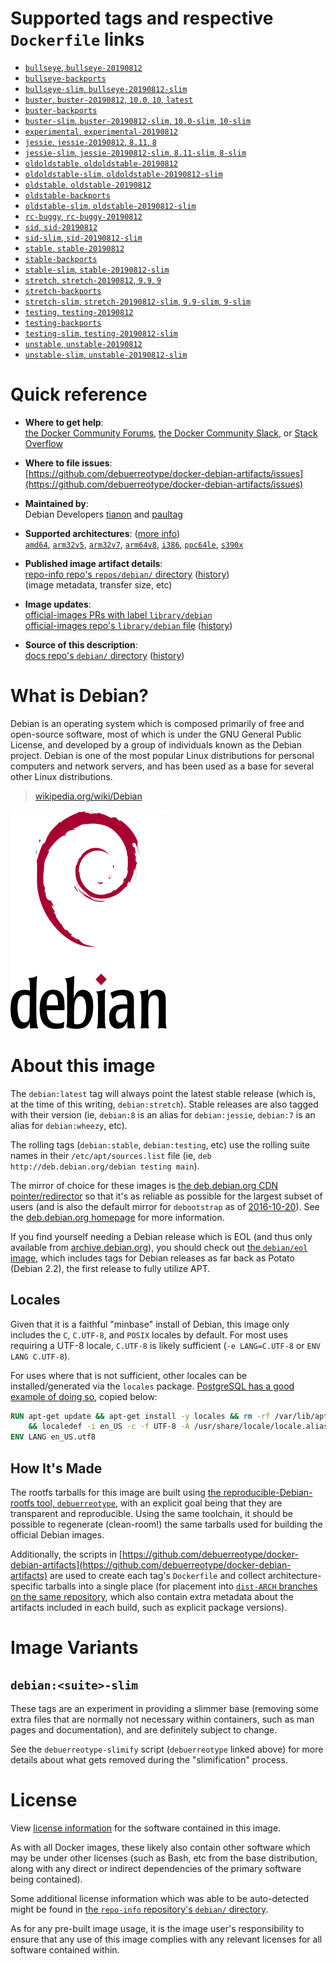 <!--

********************************************************************************

WARNING:

    DO NOT EDIT "debian/README.md"

    IT IS AUTO-GENERATED

    (from the other files in "debian/" combined with a set of templates)

********************************************************************************

-->

# Supported tags and respective `Dockerfile` links

-	[`bullseye`, `bullseye-20190812`](https://github.com/debuerreotype/docker-debian-artifacts/blob/7a4fe39587941f207bf42ae4514f8d28d2352f69/bullseye/Dockerfile)
-	[`bullseye-backports`](https://github.com/debuerreotype/docker-debian-artifacts/blob/7a4fe39587941f207bf42ae4514f8d28d2352f69/bullseye/backports/Dockerfile)
-	[`bullseye-slim`, `bullseye-20190812-slim`](https://github.com/debuerreotype/docker-debian-artifacts/blob/7a4fe39587941f207bf42ae4514f8d28d2352f69/bullseye/slim/Dockerfile)
-	[`buster`, `buster-20190812`, `10.0`, `10`, `latest`](https://github.com/debuerreotype/docker-debian-artifacts/blob/7a4fe39587941f207bf42ae4514f8d28d2352f69/buster/Dockerfile)
-	[`buster-backports`](https://github.com/debuerreotype/docker-debian-artifacts/blob/7a4fe39587941f207bf42ae4514f8d28d2352f69/buster/backports/Dockerfile)
-	[`buster-slim`, `buster-20190812-slim`, `10.0-slim`, `10-slim`](https://github.com/debuerreotype/docker-debian-artifacts/blob/7a4fe39587941f207bf42ae4514f8d28d2352f69/buster/slim/Dockerfile)
-	[`experimental`, `experimental-20190812`](https://github.com/debuerreotype/docker-debian-artifacts/blob/7a4fe39587941f207bf42ae4514f8d28d2352f69/experimental/Dockerfile)
-	[`jessie`, `jessie-20190812`, `8.11`, `8`](https://github.com/debuerreotype/docker-debian-artifacts/blob/7a4fe39587941f207bf42ae4514f8d28d2352f69/jessie/Dockerfile)
-	[`jessie-slim`, `jessie-20190812-slim`, `8.11-slim`, `8-slim`](https://github.com/debuerreotype/docker-debian-artifacts/blob/7a4fe39587941f207bf42ae4514f8d28d2352f69/jessie/slim/Dockerfile)
-	[`oldoldstable`, `oldoldstable-20190812`](https://github.com/debuerreotype/docker-debian-artifacts/blob/7a4fe39587941f207bf42ae4514f8d28d2352f69/oldoldstable/Dockerfile)
-	[`oldoldstable-slim`, `oldoldstable-20190812-slim`](https://github.com/debuerreotype/docker-debian-artifacts/blob/7a4fe39587941f207bf42ae4514f8d28d2352f69/oldoldstable/slim/Dockerfile)
-	[`oldstable`, `oldstable-20190812`](https://github.com/debuerreotype/docker-debian-artifacts/blob/7a4fe39587941f207bf42ae4514f8d28d2352f69/oldstable/Dockerfile)
-	[`oldstable-backports`](https://github.com/debuerreotype/docker-debian-artifacts/blob/7a4fe39587941f207bf42ae4514f8d28d2352f69/oldstable/backports/Dockerfile)
-	[`oldstable-slim`, `oldstable-20190812-slim`](https://github.com/debuerreotype/docker-debian-artifacts/blob/7a4fe39587941f207bf42ae4514f8d28d2352f69/oldstable/slim/Dockerfile)
-	[`rc-buggy`, `rc-buggy-20190812`](https://github.com/debuerreotype/docker-debian-artifacts/blob/7a4fe39587941f207bf42ae4514f8d28d2352f69/rc-buggy/Dockerfile)
-	[`sid`, `sid-20190812`](https://github.com/debuerreotype/docker-debian-artifacts/blob/7a4fe39587941f207bf42ae4514f8d28d2352f69/sid/Dockerfile)
-	[`sid-slim`, `sid-20190812-slim`](https://github.com/debuerreotype/docker-debian-artifacts/blob/7a4fe39587941f207bf42ae4514f8d28d2352f69/sid/slim/Dockerfile)
-	[`stable`, `stable-20190812`](https://github.com/debuerreotype/docker-debian-artifacts/blob/7a4fe39587941f207bf42ae4514f8d28d2352f69/stable/Dockerfile)
-	[`stable-backports`](https://github.com/debuerreotype/docker-debian-artifacts/blob/7a4fe39587941f207bf42ae4514f8d28d2352f69/stable/backports/Dockerfile)
-	[`stable-slim`, `stable-20190812-slim`](https://github.com/debuerreotype/docker-debian-artifacts/blob/7a4fe39587941f207bf42ae4514f8d28d2352f69/stable/slim/Dockerfile)
-	[`stretch`, `stretch-20190812`, `9.9`, `9`](https://github.com/debuerreotype/docker-debian-artifacts/blob/7a4fe39587941f207bf42ae4514f8d28d2352f69/stretch/Dockerfile)
-	[`stretch-backports`](https://github.com/debuerreotype/docker-debian-artifacts/blob/7a4fe39587941f207bf42ae4514f8d28d2352f69/stretch/backports/Dockerfile)
-	[`stretch-slim`, `stretch-20190812-slim`, `9.9-slim`, `9-slim`](https://github.com/debuerreotype/docker-debian-artifacts/blob/7a4fe39587941f207bf42ae4514f8d28d2352f69/stretch/slim/Dockerfile)
-	[`testing`, `testing-20190812`](https://github.com/debuerreotype/docker-debian-artifacts/blob/7a4fe39587941f207bf42ae4514f8d28d2352f69/testing/Dockerfile)
-	[`testing-backports`](https://github.com/debuerreotype/docker-debian-artifacts/blob/7a4fe39587941f207bf42ae4514f8d28d2352f69/testing/backports/Dockerfile)
-	[`testing-slim`, `testing-20190812-slim`](https://github.com/debuerreotype/docker-debian-artifacts/blob/7a4fe39587941f207bf42ae4514f8d28d2352f69/testing/slim/Dockerfile)
-	[`unstable`, `unstable-20190812`](https://github.com/debuerreotype/docker-debian-artifacts/blob/7a4fe39587941f207bf42ae4514f8d28d2352f69/unstable/Dockerfile)
-	[`unstable-slim`, `unstable-20190812-slim`](https://github.com/debuerreotype/docker-debian-artifacts/blob/7a4fe39587941f207bf42ae4514f8d28d2352f69/unstable/slim/Dockerfile)

# Quick reference

-	**Where to get help**:  
	[the Docker Community Forums](https://forums.docker.com/), [the Docker Community Slack](https://blog.docker.com/2016/11/introducing-docker-community-directory-docker-community-slack/), or [Stack Overflow](https://stackoverflow.com/search?tab=newest&q=docker)

-	**Where to file issues**:  
	[https://github.com/debuerreotype/docker-debian-artifacts/issues](https://github.com/debuerreotype/docker-debian-artifacts/issues)

-	**Maintained by**:  
	Debian Developers [tianon](https://qa.debian.org/developer.php?login=tianon) and [paultag](https://qa.debian.org/developer.php?login=paultag)

-	**Supported architectures**: ([more info](https://github.com/docker-library/official-images#architectures-other-than-amd64))  
	[`amd64`](https://hub.docker.com/r/amd64/debian/), [`arm32v5`](https://hub.docker.com/r/arm32v5/debian/), [`arm32v7`](https://hub.docker.com/r/arm32v7/debian/), [`arm64v8`](https://hub.docker.com/r/arm64v8/debian/), [`i386`](https://hub.docker.com/r/i386/debian/), [`ppc64le`](https://hub.docker.com/r/ppc64le/debian/), [`s390x`](https://hub.docker.com/r/s390x/debian/)

-	**Published image artifact details**:  
	[repo-info repo's `repos/debian/` directory](https://github.com/docker-library/repo-info/blob/master/repos/debian) ([history](https://github.com/docker-library/repo-info/commits/master/repos/debian))  
	(image metadata, transfer size, etc)

-	**Image updates**:  
	[official-images PRs with label `library/debian`](https://github.com/docker-library/official-images/pulls?q=label%3Alibrary%2Fdebian)  
	[official-images repo's `library/debian` file](https://github.com/docker-library/official-images/blob/master/library/debian) ([history](https://github.com/docker-library/official-images/commits/master/library/debian))

-	**Source of this description**:  
	[docs repo's `debian/` directory](https://github.com/docker-library/docs/tree/master/debian) ([history](https://github.com/docker-library/docs/commits/master/debian))

# What is Debian?

Debian is an operating system which is composed primarily of free and open-source software, most of which is under the GNU General Public License, and developed by a group of individuals known as the Debian project. Debian is one of the most popular Linux distributions for personal computers and network servers, and has been used as a base for several other Linux distributions.

> [wikipedia.org/wiki/Debian](https://en.wikipedia.org/wiki/Debian)

![logo](https://raw.githubusercontent.com/docker-library/docs/b449be7df57e9ed9086bb5821bfb5d6cdc5d67a4/debian/logo.png)

# About this image

The `debian:latest` tag will always point the latest stable release (which is, at the time of this writing, `debian:stretch`). Stable releases are also tagged with their version (ie, `debian:8` is an alias for `debian:jessie`, `debian:7` is an alias for `debian:wheezy`, etc).

The rolling tags (`debian:stable`, `debian:testing`, etc) use the rolling suite names in their `/etc/apt/sources.list` file (ie, `deb http://deb.debian.org/debian testing main`).

The mirror of choice for these images is [the deb.debian.org CDN pointer/redirector](https://deb.debian.org) so that it's as reliable as possible for the largest subset of users (and is also the default mirror for `debootstrap` as of [2016-10-20](https://anonscm.debian.org/cgit/d-i/debootstrap.git/commit/?id=9e8bc60ad1ccf3a25ce7890526b70059f3e770de)). See the [deb.debian.org homepage](https://deb.debian.org) for more information.

If you find yourself needing a Debian release which is EOL (and thus only available from [archive.debian.org](http://archive.debian.org)), you should check out [the `debian/eol` image](https://hub.docker.com/r/debian/eol/), which includes tags for Debian releases as far back as Potato (Debian 2.2), the first release to fully utilize APT.

## Locales

Given that it is a faithful "minbase" install of Debian, this image only includes the `C`, `C.UTF-8`, and `POSIX` locales by default. For most uses requiring a UTF-8 locale, `C.UTF-8` is likely sufficient (`-e LANG=C.UTF-8` or `ENV LANG C.UTF-8`).

For uses where that is not sufficient, other locales can be installed/generated via the `locales` package. [PostgreSQL has a good example of doing so](https://github.com/docker-library/postgres/blob/69bc540ecfffecce72d49fa7e4a46680350037f9/9.6/Dockerfile#L21-L24), copied below:

```dockerfile
RUN apt-get update && apt-get install -y locales && rm -rf /var/lib/apt/lists/* \
	&& localedef -i en_US -c -f UTF-8 -A /usr/share/locale/locale.alias en_US.UTF-8
ENV LANG en_US.utf8
```

## How It's Made

The rootfs tarballs for this image are built using [the reproducible-Debian-rootfs tool, `debuerreotype`](https://github.com/debuerreotype/debuerreotype), with an explicit goal being that they are transparent and reproducible. Using the same toolchain, it should be possible to regenerate (clean-room!) the same tarballs used for building the official Debian images.

Additionally, the scripts in [https://github.com/debuerreotype/docker-debian-artifacts](https://github.com/debuerreotype/docker-debian-artifacts) are used to create each tag's `Dockerfile` and collect architecture-specific tarballs into a single place (for placement into [`dist-ARCH` branches on the same repository](https://github.com/debuerreotype/docker-debian-artifacts/branches), which also contain extra metadata about the artifacts included in each build, such as explicit package versions).

# Image Variants

## `debian:<suite>-slim`

These tags are an experiment in providing a slimmer base (removing some extra files that are normally not necessary within containers, such as man pages and documentation), and are definitely subject to change.

See the `debuerreotype-slimify` script (`debuerreotype` linked above) for more details about what gets removed during the "slimification" process.

# License

View [license information](https://www.debian.org/social_contract#guidelines) for the software contained in this image.

As with all Docker images, these likely also contain other software which may be under other licenses (such as Bash, etc from the base distribution, along with any direct or indirect dependencies of the primary software being contained).

Some additional license information which was able to be auto-detected might be found in [the `repo-info` repository's `debian/` directory](https://github.com/docker-library/repo-info/tree/master/repos/debian).

As for any pre-built image usage, it is the image user's responsibility to ensure that any use of this image complies with any relevant licenses for all software contained within.
